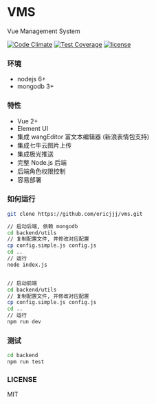 # VMS
Vue Management System

[![Code Climate](https://codeclimate.com/repos/58edfcb0bab24b0265000e3b/badges/be1cc8f745e432cd57ec/gpa.svg)](https://codeclimate.com/repos/58edfcb0bab24b0265000e3b/feed)
[![Test Coverage](https://codeclimate.com/repos/58edfcb0bab24b0265000e3b/badges/be1cc8f745e432cd57ec/coverage.svg)](https://codeclimate.com/repos/58edfcb0bab24b0265000e3b/coverage)
[![license](https://img.shields.io/github/license/mashape/apistatus.svg)](LICENSE)

### 环境
* nodejs 6+
* mongodb 3+

### 特性

* Vue 2+
* Element UI
* 集成 wangEditor 富文本编辑器 (新浪表情包支持)
* 集成七牛云图片上传
* 集成极光推送
* 完整 Node.js 后端
* 后端角色权限控制
* 容易部署

### 如何运行

```bash
git clone https://github.com/ericjjj/vms.git

// 启动后端, 依赖 mongodb
cd backend/utils
// 复制配置文件, 并修改对应配置
cp config.simple.js config.js
cd ..
// 运行
node index.js


// 启动前端
cd backend/utils
// 复制配置文件, 并修改对应配置
cp config.simple.js config.js
cd ..
// 运行
npm run dev
```

### 测试
```bash
cd backend
npm run test
```


### LICENSE
MIT



